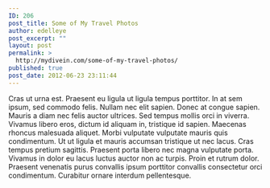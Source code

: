 ```yaml
---
ID: 206
post_title: Some of My Travel Photos
author: edelleye
post_excerpt: ""
layout: post
permalink: >
  http://mydivein.com/some-of-my-travel-photos/
published: true
post_date: 2012-06-23 23:11:44
---
```

Cras ut urna est. Praesent eu ligula ut ligula tempus porttitor. In at sem ipsum, sed commodo felis. Nullam nec elit sapien. Donec at congue sapien. Mauris a diam nec felis auctor ultrices. Sed tempus mollis orci in viverra. Vivamus libero eros, dictum id aliquam in, tristique id sapien. Maecenas rhoncus malesuada aliquet. Morbi vulputate vulputate mauris quis condimentum. Ut ut ligula et mauris accumsan tristique ut nec lacus. Cras tempus pretium sagittis. Praesent porta libero nec magna vulputate porta. Vivamus in dolor eu lacus luctus auctor non ac turpis. Proin et rutrum dolor. Praesent venenatis purus convallis ipsum porttitor convallis consectetur orci condimentum. Curabitur ornare interdum pellentesque.